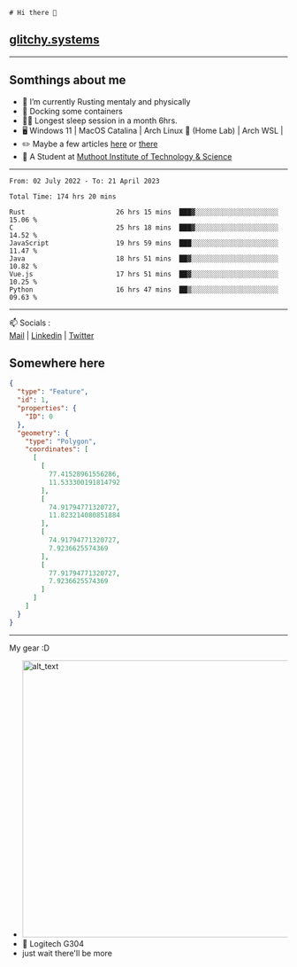 ```
# Hi there 👋
```
## [glitchy.systems](https://glitchy.systems)
---

## Somthings about me



- 🌱 I’m currently Rusting mentaly and physically
- 🐋 Docking some containers
- 😶‍🌫️ Longest sleep session in a month 6hrs.
- 🖥️ Windows 11 | MacOS Catalina | Arch Linux 🦩 (Home Lab) | Arch WSL |
- ✏️ Maybe a few articles [here](https://medium.com/@advaithnarayanan8) or [there](https://medium.com/@advaithnarayanan8)
- 📑 A Student at [Muthoot Institute of Technology & Science](https://mgmits.ac.in/)



---

<!--START_SECTION:waka-->

```text
From: 02 July 2022 - To: 21 April 2023

Total Time: 174 hrs 20 mins

Rust                       26 hrs 15 mins  ███▓░░░░░░░░░░░░░░░░░░░░░   15.06 %
C                          25 hrs 18 mins  ███▓░░░░░░░░░░░░░░░░░░░░░   14.52 %
JavaScript                 19 hrs 59 mins  ███░░░░░░░░░░░░░░░░░░░░░░   11.47 %
Java                       18 hrs 51 mins  ██▓░░░░░░░░░░░░░░░░░░░░░░   10.82 %
Vue.js                     17 hrs 51 mins  ██▓░░░░░░░░░░░░░░░░░░░░░░   10.25 %
Python                     16 hrs 47 mins  ██▒░░░░░░░░░░░░░░░░░░░░░░   09.63 %
```

<!--END_SECTION:waka-->

---

📫 Socials :<br>
[Mail](mailto:advaithnarayanan8@gmail.com) | [Linkedin](https://www.linkedin.com/in/advaith-narayanan-a72152214/) | [Twitter](https://twitter.com/advaithnarayan)

## Somewhere here

```geojson
{
  "type": "Feature",
  "id": 1,
  "properties": {
    "ID": 0
  },
  "geometry": {
    "type": "Polygon",
    "coordinates": [
      [
        [
          77.41528961556286,
          11.533300191814792
        ],
        [
          74.91794771320727,
          11.823214080851884
        ],
        [
          74.91794771320727,
          7.9236625574369
        ],
        [
          77.91794771320727,
          7.9236625574369
        ]
      ]
    ]
  }
}
```


--- 
My gear :D

- [<img alt="alt_text" width="500px" src="https://valid.x86.fr/cache/banner/xv24bv-6.png" />](https://valid.x86.fr/xv24bv)
- 🐁 Logitech G304
- just wait there'll be more

